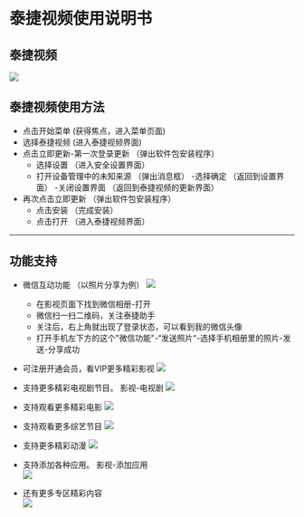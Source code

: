 # 泰捷视频使用说明书

## 泰捷视频
![](https://github.com/openthos/app-testing-results/blob/master/IMGview/taijie.png)
  
## 泰捷视频使用方法
  - 点击开始菜单    (获得焦点，进入菜单页面)
  - 选择泰捷视频   (进入泰捷视频界面)
  - 点击立即更新-第一次登录更新  （弹出软件包安装程序）
     - 选择设置  （进入安全设置界面）
     - 打开设备管理中的未知来源  （弹出消息框）
       -选择确定 （返回到设置界面）
       -关闭设置界面  （返回到泰捷视频的更新界面）
  - 再次点击立即更新  （弹出软件包安装程序）
       - 点击安装  （完成安装）
       - 点击打开  （进入泰捷视频界面）
***
## 功能支持
  - 微信互动功能 （以照片分享为例）
  ![](https://github.com/openthos/community-analysis/blob/master/pic/TJSP/tmp_17440-Screenshot_2017-01-12-18-02-05134891207.png)   
     - 在影视页面下找到微信相册-打开
     - 微信扫一扫二维码，关注泰捷助手
     - 关注后，右上角就出现了登录状态，可以看到我的微信头像
     - 打开手机左下方的这个"微信功能"-“发送照片“-选择手机相册里的照片-发送-分享成功
  
  - 可注册开通会员，看VIP更多精彩影视
  ![](https://github.com/openthos/community-analysis/blob/master/pic/TJSP/tmp_17440-Screenshot_2017-01-12-16-52-22-1281620830.png)   
  
  - 支持更多精彩电视剧节目。 影视-电视剧 
  ![](https://github.com/openthos/community-analysis/blob/master/pic/TJSP/tmp_17440-Screenshot_2017-01-12-17-27-38-568804649.png)   
     
  - 支持观看更多精彩电影
  ![](https://github.com/openthos/community-analysis/blob/master/pic/TJSP/tmp_17440-Screenshot_2017-01-12-16-50-53639063176.png)   
  
  - 支持观看更多综艺节目
  ![](https://github.com/openthos/community-analysis/blob/master/pic/TJSP/tmp_17440-Screenshot_2017-01-12-16-51-202066806543.png)   
  
  - 支持更多精彩动漫
  ![](https://github.com/openthos/community-analysis/blob/master/pic/TJSP/tmp_17440-Screenshot_2017-01-12-16-51-31-524269258.png)   
  
  - 支持添加各种应用。 影视-添加应用   
  ![](https://github.com/openthos/community-analysis/blob/master/pic/TJSP/tmp_17440-Screenshot_2017-01-12-16-50-19912533649.png)   
  
  - 还有更多专区精彩内容   
  ![](https://github.com/openthos/community-analysis/blob/master/pic/TJSP/tmp_17440-Screenshot_2017-01-12-18-06-59-1158451708.png)
     
  
